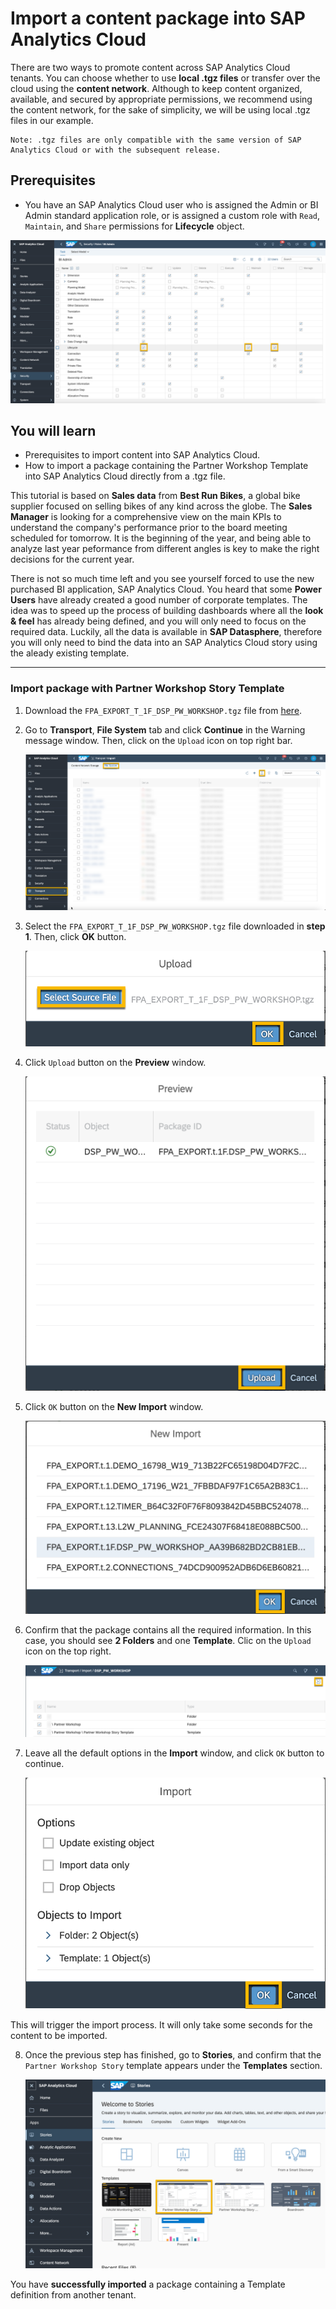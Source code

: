 # Import a content package into SAP Analytics Cloud

<!-- description -->

There are two ways to promote content across SAP Analytics Cloud tenants. You can choose whether to use **local .tgz files** or transfer over the cloud using the **content network**. Although to keep content organized, available, and secured by appropriate permissions, we recommend using the content network, for the sake of simplicity, we will be using local .tgz files in our example.

    Note: .tgz files are only compatible with the same version of SAP Analytics Cloud or with the subsequent release.

## Prerequisites
 - You have an SAP Analytics Cloud user who is assigned the Admin or BI Admin standard application role, or is assigned a custom role with `Read`, `Maintain`, and `Share` permissions for **Lifecycle** object.

 ![SAC Lifecycle Permission](./images-dsp_analytics_1-import-template/DS_SAC_MaintainLifecycle.png)

## You will learn
  - Prerequisites to import content into SAP Analytics Cloud.
  - How to import a package containing the Partner Workshop Template into SAP Analytics Cloud directly from a .tgz file.

This tutorial is based on **Sales data** from **Best Run Bikes**, a global bike supplier focused on selling bikes of any kind across the globe. The **Sales Manager** is looking for a comprehensive view on the main KPIs to understand the company's performance prior to the board meeting scheduled for tomorrow. It is the beginning of the year, and being able to analyze last year peformance from different angles is key to make the right decisions for the current year.

There is not so much time left and you see yourself forced to use the new purchased BI application, SAP Analytics Cloud. You heard that some **Power Users** have already created a good number of corporate templates. The idea was to speed up the process of building dashboards where all the **look & feel** has already being defined, and you will only need to focus on the required data. Luckily, all the data is available in **SAP Datasphere**, therefore you will only need to bind the data into an SAP Analytics Cloud story using the aleady existing template.

---

### Import package with Partner Workshop Story Template

1. Download the `FPA_EXPORT_T_1F_DSP_PW_WORKSHOP.tgz` file from [here](./others-dsp_analytics_1-import-template/FPA_EXPORT_T_1F_DSP_PW_WORKSHOP.tgz).

2. Go to **Transport**, **File System** tab and click **Continue** in the Warning message window. Then, click on the `Upload` icon on top right bar.

    ![SAC Import Package](./images-dsp_analytics_1-import-template/DS_SAC_ImportFile.png)

3. Select the `FPA_EXPORT_T_1F_DSP_PW_WORKSHOP.tgz` file downloaded in **step 1**. Then, click **OK** button.

    ![SAC Import Package](./images-dsp_analytics_1-import-template/DS_SAC_SelectSourceFile.png)

4. Click `Upload` button on the **Preview** window.

    ![SAC Import Package](./images-dsp_analytics_1-import-template/DS_SAC_UploadSourceFile.png)

5. Click `OK` button on the **New Import** window.

    ![SAC Import Package](./images-dsp_analytics_1-import-template/DS_SAC_NewImport.png)

6. Confirm that the package contains all the required information. In this case, you should see **2 Folders** and one **Template**. Clic on the `Upload` icon on the top right.

    ![SAC Import Package](./images-dsp_analytics_1-import-template/DS_SAC_Import.png)

7. Leave all the default options in the **Import** window, and click `OK` button to continue.

    ![SAC Import Package](./images-dsp_analytics_1-import-template/DS_SAC_ImportSettings.png)

This will trigger the import process. It will only take some seconds for the content to be imported.

8. Once the previous step has finished, go to **Stories**, and confirm that the `Partner Workshop Story` template appears under the **Templates** section.

    ![SAC Import Package](./images-dsp_analytics_1-import-template/DS_SAC_TemplateCheck.png)

You have **successfully imported** a package containing a Template definition from another tenant.